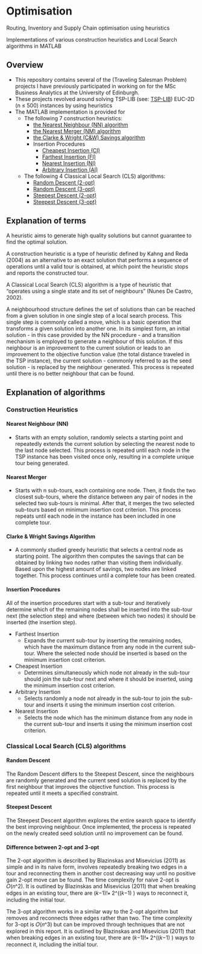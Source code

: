 # Optimisation
Routing, Inventory and Supply Chain optimisation using heuristics 

Implementations of various construction heuristics and Local Search algorithms in MATLAB

## Overview

- This repository contains several of the (Traveling Salesman Problem) projects I have previously participated in working on for the MSc Business Analytics at the University of Edinburgh. 
- These projects revolved around solving TSP-LIB (see: [TSP-LIB](https://comopt.ifi.uni-heidelberg.de/software/TSPLIB95/)) EUC-2D (n ≤ 500) instances by using heuristics
- The MATLAB implementation is provided for
  - The following 7 construction heuristics:
    - [the Nearest Neighbour (NN) algorithm](construct_heuristics/near_neighbour.m)
    - [the Nearest Merger (NM) algorithm](construct_heuristics/near_merger.m)
    - [the Clarke & Wright (C&W) Savings algorithm](construct_heuristics/clarke_wright.m)
    - Insertion Procedures
      - [Cheapest Insertion (CI)](construct_heuristics/cheap_insertion.m)
      - [Farthest Insertion (FI)](construct_heuristics/farth_insertion.m)
      - [Nearest Insertion (NI)](construct_heuristics/near_insertion.m)
      - [Arbitrary Insertion (AI)](construct_heuristics/arbi_insertion.m)
   - The following 4 Classical Local Search (CLS) algorithms:
      - [Random Descent (2-opt)](local_search/rand_desc_2opt.m)
      - [Random Descent (3-opt)](local_search/rand_desc_3opt.m)
      - [Steepest Descent (2-opt)](local_search/steep_desc_2opt.m)
      - [Steepest Descent (3-opt)](local_search/steep_desc_3opt.m)

## Explanation of terms

A heuristic aims to generate high quality solutions but cannot guarantee to find the optimal solution.

A construction heuristic is a type of heuristic defined by Kahng and Reda (2004) as an alternative to an exact solution that performs a sequence of operations until a valid tour is obtained, at which point the heuristic stops and reports the constructed tour. 

A Classical Local Search (CLS) algorithm is a type of heuristic that “operates using a single state and its set of neighbours” (Nunes De Castro, 2002). 

A neighbourhood structure defines the set of solutions than can be reached from a given solution in one single step of a local search process. This single step is commonly called a move, which is a basic operation that transforms a given solution into another one. 
In its simplest form, an initial solution - in this case provided by the NN procedure - and a transition mechanism is employed to generate a neighbour of this solution. If this neighbour is an improvement to the current solution or leads to an improvement to the objective function value (the total distance traveled in the TSP instance), the current solution - commonly referred to as the seed solution - is replaced by the neighbour generated. This process is repeated until there is no better neighbour that can be found. 


## Explanation of algorithms

### Construction Heuristics

#### Nearest Neighbour (NN)
- Starts with an empty solution, randomly selects a starting point and repeatedly extends the current solution by selecting the nearest node to the last node selected. This process is repeated until each node in the TSP instance has been visited once only, resulting in a complete unique tour being generated. 
#### Nearest Merger
- Starts with n sub-tours, each containing one node. Then, it finds the two closest sub-tours, where the distance between any pair of nodes in the selected two sub-tours is minimal. After that, it merges the two selected sub-tours based on minimum insertion cost criterion. This process repeats until each node in the instance has been included in one complete tour.
#### Clarke & Wright Savings Algorithm
- A commonly studied greedy heuristic that selects a central node as starting point. The algorithm then computes the savings that can be obtained by linking two nodes rather than visiting them individually. Based upon the highest amount of savings, two nodes are linked together. This process continues until a complete tour has been created.
#### Insertion Procedures 
All of the insertion procedures start with a sub-tour and iteratively determine which of the remaining nodes shall be inserted into the sub-tour next (the selection step) and where (between which two nodes) it should be inserted (the insertion step).
- Farthest Insertion 
    - Expands the current sub-tour by inserting the remaining nodes, which have the maximum distance from any node in the current sub-tour. Where the selected node should be inserted is based on the minimum insertion cost criterion.
- Cheapest Insertion 
    - Determines simultaneously which node not already in the sub-tour should join the sub-tour next and where it should be inserted, using the minimum insertion cost criterion.
- Arbitrary Insertion
    - Selects randomly a node not already in the sub-tour to join the sub-tour and inserts it using the minimum insertion cost criterion.
- Nearest Insertion
    - Selects the node which has the minimum distance from any node in the current sub-tour and inserts it using the minimum insertion cost criterion.
    
### Classical Local Search (CLS) algorithms

#### Random Descent 
The Random Descent differs to the Steepest Descent, since the neighbours are randomly generated and the current seed solution is replaced by the first neighbour that improves the objective function. This process is repeated until it meets a specified constraint.

#### Steepest Descent
The Steepest Descent algorithm explores the entire search space to identify the best improving neighbour. Once implemented, the process is repeated on the newly created seed solution until no improvement can be found. 

#### Difference between 2-opt and 3-opt
The 2-opt algorithm is described by Blazinskas and Misevicius (2011) as simple and in its naive form, involves repeatedly breaking two edges in a tour and reconnecting them in another cost decreasing way until no positive gain 2-opt move can be found. The time complexity for naive 2-opt is 𝑂(𝑛^2). It is outlined by Blazinskas and Misevicius (2011) that when breaking edges in an existing tour, there are (𝑘−1)!∗ 2^((𝑘−1) ) ways to reconnect it, including the initial tour. 

The 3-opt algorithm works in a similar way to the 2-opt algorithm but removes and reconnects three edges rather than two. The time complexity for 3-opt is 𝑂(𝑛^3) but can be improved through techniques that are not explored in this report. It is outlined by Blazinskas and Misevicius (2011) that when breaking edges in an existing tour, there are (𝑘−1)!∗ 2^((𝑘−1) ) ways to reconnect it, including the initial tour. 




    

